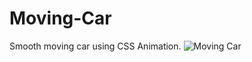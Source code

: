 # Moving-Car
Smooth moving car using CSS Animation.
![Moving Car](https://user-images.githubusercontent.com/69384551/145682075-17e9deeb-3a7e-4a89-a465-ccc2254c3690.png)
